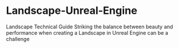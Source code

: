 # Landscape-Unreal-Engine
Landscape Technical Guide Striking the balance between beauty and performance when creating a Landscape in Unreal Engine can be a challenge

